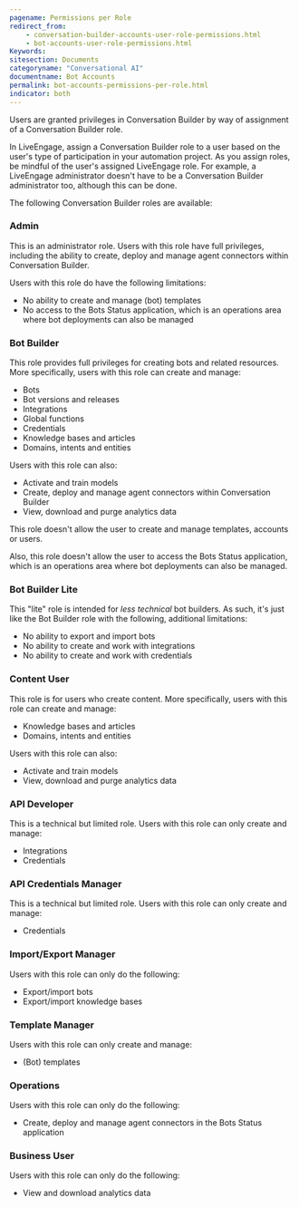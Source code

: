 ```yaml
---
pagename: Permissions per Role
redirect_from:
    - conversation-builder-accounts-user-role-permissions.html
    - bot-accounts-user-role-permissions.html
Keywords:
sitesection: Documents
categoryname: "Conversational AI"
documentname: Bot Accounts
permalink: bot-accounts-permissions-per-role.html
indicator: both
---
```


Users are granted privileges in Conversation Builder by way of assignment of a Conversation Builder role.

In LiveEngage, assign a Conversation Builder role to a user based on the user's type of participation in your automation project. As you assign roles, be mindful of the user's assigned LiveEngage role. For example, a LiveEngage administrator doesn't have to be a Conversation Builder administrator too, although this can be done.

The following Conversation Builder roles are available:

### Admin

This is an administrator role. Users with this role have full privileges, including the ability to create, deploy and manage agent connectors within Conversation Builder.

Users with this role do have the following limitations:

* No ability to create and manage (bot) templates
* No access to the Bots Status application, which is an operations area where bot deployments can also be managed

### Bot Builder

This role provides full privileges for creating bots and related resources. More specifically, users with this role can create and manage:

* Bots
* Bot versions and releases
* Integrations
* Global functions
* Credentials
* Knowledge bases and articles
* Domains, intents and entities

Users with this role can also:

* Activate and train models
* Create, deploy and manage agent connectors within Conversation Builder
* View, download and purge analytics data

This role doesn't allow the user to create and manage templates, accounts or users.

Also, this role doesn't allow the user to access the Bots Status application, which is an operations area where bot deployments can also be managed.

### Bot Builder Lite

This "lite" role is intended for *less technical* bot builders. As such, it's just like the Bot Builder role with the following, additional limitations:

* No ability to export and import bots
* No ability to create and work with integrations
* No ability to create and work with credentials

### Content User

This role is for users who create content. More specifically, users with this role can create and manage:

* Knowledge bases and articles
* Domains, intents and entities

Users with this role can also:

* Activate and train models
* View, download and purge analytics data

### API Developer

This is a technical but limited role. Users with this role can only create and manage:

* Integrations
* Credentials

### API Credentials Manager

This is a technical but limited role. Users with this role can only create and manage:

* Credentials

### Import/Export Manager

Users with this role can only do the following:

* Export/import bots
* Export/import knowledge bases

### Template Manager

Users with this role can only create and manage:

* (Bot) templates

### Operations

Users with this role can only do the following:

* Create, deploy and manage agent connectors in the Bots Status application

### Business User

Users with this role can only do the following:

* View and download analytics data